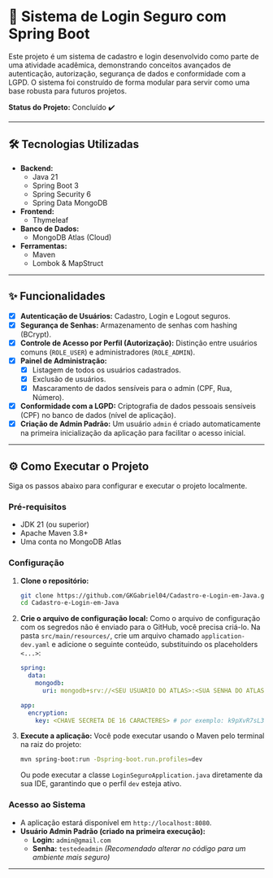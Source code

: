 # 🚀 Sistema de Login Seguro com Spring Boot

Este projeto é um sistema de cadastro e login desenvolvido como parte de uma atividade acadêmica, demonstrando conceitos avançados de autenticação, autorização, segurança de dados e conformidade com a LGPD. O sistema foi construído de forma modular para servir como uma base robusta para futuros projetos.

**Status do Projeto:** Concluído ✔️

---

## 🛠️ Tecnologias Utilizadas

- **Backend:**
  - Java 21
  - Spring Boot 3
  - Spring Security 6
  - Spring Data MongoDB
- **Frontend:**
  - Thymeleaf
- **Banco de Dados:**
  - MongoDB Atlas (Cloud)
- **Ferramentas:**
  - Maven
  - Lombok & MapStruct

---

## ✨ Funcionalidades

- [x] **Autenticação de Usuários:** Cadastro, Login e Logout seguros.
- [x] **Segurança de Senhas:** Armazenamento de senhas com hashing (BCrypt).
- [x] **Controle de Acesso por Perfil (Autorização):** Distinção entre usuários comuns (`ROLE_USER`) e administradores (`ROLE_ADMIN`).
- [x] **Painel de Administração:**
  - [x] Listagem de todos os usuários cadastrados.
  - [x] Exclusão de usuários.
  - [x] Mascaramento de dados sensíveis para o admin (CPF, Rua, Número).
- [x] **Conformidade com a LGPD:** Criptografia de dados pessoais sensíveis (CPF) no banco de dados (nível de aplicação).
- [x] **Criação de Admin Padrão:** Um usuário `admin` é criado automaticamente na primeira inicialização da aplicação para facilitar o acesso inicial.

---

## ⚙️ Como Executar o Projeto

Siga os passos abaixo para configurar e executar o projeto localmente.

### Pré-requisitos
- JDK 21 (ou superior)
- Apache Maven 3.8+
- Uma conta no MongoDB Atlas

### Configuração

1.  **Clone o repositório:**
    ```bash
    git clone https://github.com/GKGabriel04/Cadastro-e-Login-em-Java.git
    cd Cadastro-e-Login-em-Java
    ```

2.  **Crie o arquivo de configuração local:**
    Como o arquivo de configuração com os segredos não é enviado para o GitHub, você precisa criá-lo. Na pasta `src/main/resources/`, crie um arquivo chamado `application-dev.yaml` e adicione o seguinte conteúdo, substituindo os placeholders `<...>`:

    ```yaml
    spring:
      data:
        mongodb:
          uri: mongodb+srv://<SEU USUARIO DO ATLAS>:<SUA SENHA DO ATLAS>@<SEU CLUSTER>.mongodb.net/<NOME DO BANCO>?retryWrites=true&w=majority

    app:
      encryption:
        key: <CHAVE SECRETA DE 16 CARACTERES> # por exemplo: k9pXvR7sL3bA2mHq
    ```

3.  **Execute a aplicação:**
    Você pode executar usando o Maven pelo terminal na raiz do projeto:
    ```bash
    mvn spring-boot:run -Dspring-boot.run.profiles=dev
    ```
    Ou pode executar a classe `LoginSeguroApplication.java` diretamente da sua IDE, garantindo que o perfil `dev` esteja ativo.

### Acesso ao Sistema

- A aplicação estará disponível em `http://localhost:8080`.
- **Usuário Admin Padrão (criado na primeira execução):**
  - **Login:** `admin@gmail.com`
  - **Senha:** `testedeadmin` *(Recomendado alterar no código para um ambiente mais seguro)*

---
